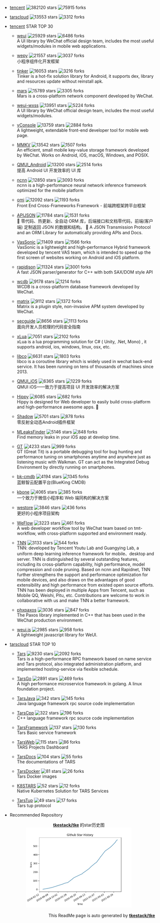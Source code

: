 
+ [tencent](https://github.com/tencent)
![382120 stars](https://img.shields.io/badge/Stars-382120-green)
![75915 forks](https://img.shields.io/badge/Forks-75915-green)

+ [tarscloud](https://github.com/tarscloud)
![13553 stars](https://img.shields.io/badge/Stars-13553-green)
![3312 forks](https://img.shields.io/badge/Forks-3312-green)





+ [tencent](https://github.com/tencent) STAR TOP 30 
    
    + [weui](https://github.com/tencent/weui) 
    ![25929 stars](https://img.shields.io/badge/Stars-25929-green)
    ![6486 forks](https://img.shields.io/badge/Forks-6486-green)  
    A UI library by WeChat official design team, includes the most useful widgets/modules in mobile web applications.
    
    + [wepy](https://github.com/tencent/wepy) 
    ![21557 stars](https://img.shields.io/badge/Stars-21557-green)
    ![3037 forks](https://img.shields.io/badge/Forks-3037-green)  
    小程序组件化开发框架
    
    + [tinker](https://github.com/tencent/tinker) 
    ![16053 stars](https://img.shields.io/badge/Stars-16053-green)
    ![3216 forks](https://img.shields.io/badge/Forks-3216-green)  
    Tinker is a hot-fix solution library for Android, it supports dex, library and resources update without reinstall apk.
    
    + [mars](https://github.com/tencent/mars) 
    ![15789 stars](https://img.shields.io/badge/Stars-15789-green)
    ![3305 forks](https://img.shields.io/badge/Forks-3305-green)  
    Mars is a cross-platform network component  developed by WeChat.
    
    + [weui-wxss](https://github.com/tencent/weui-wxss) 
    ![13951 stars](https://img.shields.io/badge/Stars-13951-green)
    ![5224 forks](https://img.shields.io/badge/Forks-5224-green)  
    A UI library by WeChat official design team, includes the most useful widgets/modules.
    
    + [vConsole](https://github.com/tencent/vConsole) 
    ![13759 stars](https://img.shields.io/badge/Stars-13759-green)
    ![2884 forks](https://img.shields.io/badge/Forks-2884-green)  
    A lightweight, extendable front-end developer tool for mobile web page.
    
    + [MMKV](https://github.com/tencent/MMKV) 
    ![13542 stars](https://img.shields.io/badge/Stars-13542-green)
    ![1507 forks](https://img.shields.io/badge/Forks-1507-green)  
    An efficient, small mobile key-value storage framework developed by WeChat. Works on Android, iOS, macOS, Windows, and POSIX.
    
    + [QMUI_Android](https://github.com/tencent/QMUI_Android) 
    ![13200 stars](https://img.shields.io/badge/Stars-13200-green)
    ![2514 forks](https://img.shields.io/badge/Forks-2514-green)  
    提高 Android UI 开发效率的 UI 库
    
    + [ncnn](https://github.com/tencent/ncnn) 
    ![12850 stars](https://img.shields.io/badge/Stars-12850-green)
    ![3093 forks](https://img.shields.io/badge/Forks-3093-green)  
    ncnn is a high-performance neural network inference framework optimized for the mobile platform
    
    + [omi](https://github.com/tencent/omi) 
    ![12092 stars](https://img.shields.io/badge/Stars-12092-green)
    ![1193 forks](https://img.shields.io/badge/Forks-1193-green)  
     Front End Cross-Frameworks Framework - 前端跨框架跨平台框架
    
    + [APIJSON](https://github.com/tencent/APIJSON) 
    ![11784 stars](https://img.shields.io/badge/Stars-11784-green)
    ![1531 forks](https://img.shields.io/badge/Forks-1531-green)  
    🚀 零代码、热更新、全自动 ORM 库，后端接口和文档零代码，前端(客户端) 定制返回 JSON 的数据和结构。 🚀 A JSON Transmission Protocol and an ORM Library for automatically providing APIs and Docs.
    
    + [VasSonic](https://github.com/tencent/VasSonic) 
    ![11409 stars](https://img.shields.io/badge/Stars-11409-green)
    ![1566 forks](https://img.shields.io/badge/Forks-1566-green)  
    VasSonic is a lightweight and high-performance Hybrid framework developed by tencent VAS team, which is intended to speed up the first screen of websites working on Android and iOS platform. 
    
    + [rapidjson](https://github.com/tencent/rapidjson) 
    ![11324 stars](https://img.shields.io/badge/Stars-11324-green)
    ![3001 forks](https://img.shields.io/badge/Forks-3001-green)  
    A fast JSON parser/generator for C++ with both SAX/DOM style API
    
    + [wcdb](https://github.com/tencent/wcdb) 
    ![9178 stars](https://img.shields.io/badge/Stars-9178-green)
    ![1214 forks](https://img.shields.io/badge/Forks-1214-green)  
    WCDB is a cross-platform database framework developed by WeChat.
    
    + [matrix](https://github.com/tencent/matrix) 
    ![9112 stars](https://img.shields.io/badge/Stars-9112-green)
    ![1372 forks](https://img.shields.io/badge/Forks-1372-green)  
    Matrix is a plugin style, non-invasive APM system developed by WeChat.
    
    + [secguide](https://github.com/tencent/secguide) 
    ![8656 stars](https://img.shields.io/badge/Stars-8656-green)
    ![1113 forks](https://img.shields.io/badge/Forks-1113-green)  
    面向开发人员梳理的代码安全指南
    
    + [xLua](https://github.com/tencent/xLua) 
    ![7051 stars](https://img.shields.io/badge/Stars-7051-green)
    ![2102 forks](https://img.shields.io/badge/Forks-2102-green)  
    xLua is a lua programming solution for  C# ( Unity, .Net, Mono) , it supports android, ios, windows, linux, osx, etc.
    
    + [libco](https://github.com/tencent/libco) 
    ![6631 stars](https://img.shields.io/badge/Stars-6631-green)
    ![1803 forks](https://img.shields.io/badge/Forks-1803-green)  
    libco is a coroutine library which is widely used in wechat  back-end service. It has been running on tens of thousands of machines since 2013.
    
    + [QMUI_iOS](https://github.com/tencent/QMUI_iOS) 
    ![6365 stars](https://img.shields.io/badge/Stars-6365-green)
    ![1229 forks](https://img.shields.io/badge/Forks-1229-green)  
    QMUI iOS——致力于提高项目 UI 开发效率的解决方案
    
    + [Hippy](https://github.com/tencent/Hippy) 
    ![6085 stars](https://img.shields.io/badge/Stars-6085-green)
    ![682 forks](https://img.shields.io/badge/Forks-682-green)  
    Hippy is designed for Web developer to easily build cross-platform and high-performance awesome apps. 👏
    
    + [Shadow](https://github.com/tencent/Shadow) 
    ![5701 stars](https://img.shields.io/badge/Stars-5701-green)
    ![878 forks](https://img.shields.io/badge/Forks-878-green)  
    零反射全动态Android插件框架
    
    + [MLeaksFinder](https://github.com/tencent/MLeaksFinder) 
    ![5146 stars](https://img.shields.io/badge/Stars-5146-green)
    ![848 forks](https://img.shields.io/badge/Forks-848-green)  
    Find memory leaks in your iOS app at develop time.
    
    + [GT](https://github.com/tencent/GT) 
    ![4233 stars](https://img.shields.io/badge/Stars-4233-green)
    ![999 forks](https://img.shields.io/badge/Forks-999-green)  
    GT (Great Tit) is a portable debugging tool for bug hunting and performance tuning on smartphones anytime and anywhere just as listening music with Walkman. GT can act as the Integrated Debug Environment by directly running on smartphones.
    
    + [bk-cmdb](https://github.com/tencent/bk-cmdb) 
    ![4194 stars](https://img.shields.io/badge/Stars-4194-green)
    ![1345 forks](https://img.shields.io/badge/Forks-1345-green)  
    蓝鲸智云配置平台(BlueKing CMDB)
    
    + [kbone](https://github.com/tencent/kbone) 
    ![4065 stars](https://img.shields.io/badge/Stars-4065-green)
    ![385 forks](https://img.shields.io/badge/Forks-385-green)  
    一个致力于微信小程序和 Web 端同构的解决方案
    
    + [westore](https://github.com/tencent/westore) 
    ![3846 stars](https://img.shields.io/badge/Stars-3846-green)
    ![436 forks](https://img.shields.io/badge/Forks-436-green)  
    更好的小程序项目架构
    
    + [WeFlow](https://github.com/tencent/WeFlow) 
    ![3223 stars](https://img.shields.io/badge/Stars-3223-green)
    ![461 forks](https://img.shields.io/badge/Forks-461-green)  
    A web developer workflow tool by WeChat team based on tmt-workflow, with cross-platform supported and environment ready.
    
    + [TNN](https://github.com/tencent/TNN) 
    ![3133 stars](https://img.shields.io/badge/Stars-3133-green)
    ![544 forks](https://img.shields.io/badge/Forks-544-green)  
    TNN: developed by Tencent Youtu Lab and Guangying Lab, a uniform deep learning inference framework for mobile、desktop and server. TNN is distinguished by several outstanding features, including its cross-platform capability, high performance, model compression and code pruning. Based on ncnn and Rapidnet, TNN further strengthens the support and performance optimization for mobile devices, and also draws on the advantages of good extensibility and high performance from existed open source efforts. TNN has been deployed in multiple Apps from Tencent, such as Mobile QQ, Weishi, Pitu, etc. Contributions are welcome to work in collaborative with us and make TNN a better framework. 
    
    + [phxpaxos](https://github.com/tencent/phxpaxos) 
    ![3036 stars](https://img.shields.io/badge/Stars-3036-green)
    ![847 forks](https://img.shields.io/badge/Forks-847-green)  
    The Paxos library implemented in C++ that has been used in the WeChat production environment.
    
    + [weui.js](https://github.com/tencent/weui.js) 
    ![2985 stars](https://img.shields.io/badge/Stars-2985-green)
    ![958 forks](https://img.shields.io/badge/Forks-958-green)  
    A lightweight javascript library for WeUI.
    

+ [tarscloud](https://github.com/tarscloud) STAR TOP 10 
    
    + [Tars](https://github.com/tarscloud/Tars) 
    ![9230 stars](https://img.shields.io/badge/Stars-9230-green)
    ![2092 forks](https://img.shields.io/badge/Forks-2092-green)  
    Tars is a high-performance RPC framework based on name service and Tars protocol, also integrated administration platform, and implemented hosting-service via flexible schedule.
    
    + [TarsGo](https://github.com/tarscloud/TarsGo) 
    ![2891 stars](https://img.shields.io/badge/Stars-2891-green)
    ![469 forks](https://img.shields.io/badge/Forks-469-green)  
    A  high performance microservice  framework  in golang. A linux foundation project.
    
    + [TarsJava](https://github.com/tarscloud/TarsJava) 
    ![342 stars](https://img.shields.io/badge/Stars-342-green)
    ![145 forks](https://img.shields.io/badge/Forks-145-green)  
    Java language framework rpc source code implementation
    
    + [TarsCpp](https://github.com/tarscloud/TarsCpp) 
    ![322 stars](https://img.shields.io/badge/Stars-322-green)
    ![196 forks](https://img.shields.io/badge/Forks-196-green)  
    C++ language framework rpc source code implementation
    
    + [TarsFramework](https://github.com/tarscloud/TarsFramework) 
    ![137 stars](https://img.shields.io/badge/Stars-137-green)
    ![130 forks](https://img.shields.io/badge/Forks-130-green)  
    Tars Basic service framework
    
    + [TarsWeb](https://github.com/tarscloud/TarsWeb) 
    ![115 stars](https://img.shields.io/badge/Stars-115-green)
    ![86 forks](https://img.shields.io/badge/Forks-86-green)  
    TARS Projects Dashboard
    
    + [TarsDocs](https://github.com/tarscloud/TarsDocs) 
    ![104 stars](https://img.shields.io/badge/Stars-104-green)
    ![55 forks](https://img.shields.io/badge/Forks-55-green)  
    The documentations of TARS
    
    + [TarsDocker](https://github.com/tarscloud/TarsDocker) 
    ![81 stars](https://img.shields.io/badge/Stars-81-green)
    ![26 forks](https://img.shields.io/badge/Forks-26-green)  
    Tars Docker  images
    
    + [K8STARS](https://github.com/tarscloud/K8STARS) 
    ![52 stars](https://img.shields.io/badge/Stars-52-green)
    ![12 forks](https://img.shields.io/badge/Forks-12-green)  
    Native Kubernetes  Solution for TARS Services
    
    + [TarsTup](https://github.com/tarscloud/TarsTup) 
    ![49 stars](https://img.shields.io/badge/Stars-49-green)
    ![17 forks](https://img.shields.io/badge/Forks-17-green)  
    Tars tup protocol
    


+ Recommended Repository  
<p align="center">
      <strong>
        <a href="https://github.com/tkestack/tke" target="_blank">tkestack/tke</a>
      </strong>  的star历史图
  <br>
  <img src="https://raw.githubusercontent.com/ButterAndButterfly/GithubTools/master/data/stars_history.jpg" width="350px"></img>    
</p>

<p align="right">
      This ReadMe page is auto generated by 
      <strong>
        <a href="https://github.com/tkestack/tke" target="_blank">tkestack/tke</a><br>
      </strong>   
</p>